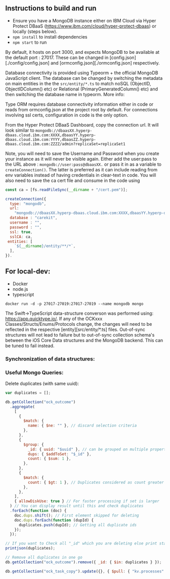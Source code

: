 ## Instructions to build and run

- Ensure you have a MongoDB instance either on IBM Cloud via Hyper Protect DBaaS (https://www.ibm.com/cloud/hyper-protect-dbaas) or locally (steps below).
- `npm install` to install dependencies
- `npm start` to run

By default, it hosts on port 3000, and expects MongoDB to be available at the default port : 27017. These can be changed in [config.json][./config/config.json] and [ormconfig.json][./ormconfig.json] respectively.

Database connectivity is provided using Typeorm + the official MongoDB JavaScript client. The database can be changed by switching the metadata on main entities in the the `src/entity/*.ts` to match noSQL (ObjectID, ObjectIDColumn() etc) or Relational (PrimaryGeneratedColumn() etc) and then switching the database name in typeorm. More info:

Type ORM requires database connectivity information either in code or reads from ormconfig.json at the project root by default. For connections involving ssl certs, configuration in code is the only option.

From the Hyper Protect DBaaS Dashboard, copy the connection url. It will look similar to
`mongodb://dbaasXX.hyperp-dbaas.cloud.ibm.com:XXXX,dbaasYY.hyperp-dbaas.cloud.ibm.com:YYYY,dbaasZZ.hyperp-dbaas.cloud.ibm.com:ZZZZ/admin?replicaSet=replicaSet1`

Note, you will need to save the Username and Password when you create your instance as it will never be visible again. Either add the user:pass to the URL above : `mongodb://user:pass@dbaasXX.` or pass it in as a variable to `createConnection()`. The latter is preferred as it can include reading from env variables instead of having credentials in clear-text in code. You will also need to save the ca cert file and consume in the code using

```javascript
const ca = [fs.readFileSync(__dirname + "/cert.pem")];
```

```javascript
createConnection({
  type: "mongodb",
  url:
    "mongodb://dbaasXX.hyperp-dbaas.cloud.ibm.com:XXXX,dbaasYY.hyperp-dbaas.cloud.ibm.com:YYYY,dbaasZZ.hyperp-dbaas.cloud.ibm.com:ZZZZ/admin?replicaSet=replicaSet1",
  database : "carekit",
  username : "",
  password : "",
  ssl: true,
  sslCA: ca,
 entities: [
    `${__dirname}/entity/**/*`,
  ],
}).
```

## For local-dev:

- Docker
- node.js
- typescript

`docker run -d -p 27017-27019:27017-27019 --name mongodb mongo`

The Swift->TypeScript data-structure converson was performed using: https://app.quicktype.io/. If any of the OCKxxx Classes/Structs/Enums/Protocols change, the changes will need to be reflected in the respective [entity][src/entity/*.ts] files. Out-of-sync structures will not lead to failure but to out-of-sync collection schema's between the iOS Core Data structures and the MongoDB backend. This can be tuned to fail instead.

### Synchronization of data structures:

### Useful Mongo Queries:

Delete duplicates (with same uuid):

```javascript
var duplicates = [];

db.getCollection("ock_outcome")
  .aggregate(
    [
      {
        $match: {
          name: { $ne: "" }, // discard selection criteria
        },
      },
      {
        $group: {
          _id: { uuid: "$uuid" }, // can be grouped on multiple properties
          dups: { $addToSet: "$_id" },
          count: { $sum: 1 },
        },
      },
      {
        $match: {
          count: { $gt: 1 }, // Duplicates considered as count greater than one
        },
      },
    ],
    { allowDiskUse: true } // For faster processing if set is larger
  ) // You can display result until this and check duplicates
  .forEach(function (doc) {
    doc.dups.shift(); // First element skipped for deleting
    doc.dups.forEach(function (dupId) {
      duplicates.push(dupId); // Getting all duplicate ids
    });
  });

// If you want to Check all "_id" which you are deleting else print statement not needed
printjson(duplicates);

// Remove all duplicates in one go
db.getCollection("ock_outcome").remove({ _id: { $in: duplicates } });
```

```javascript
db.getCollection("ock_task_copy").update({}, { $pull: { "kv.processes": { id: null } } }, { multi: true });
```
